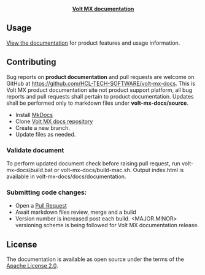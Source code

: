 <p align="center"><strong><a href="https://opensource.hcltechsw.com/volt-mx-docs/">Volt MX documentation</a></strong></p>
</p>

## Usage

[View the documentation](https://opensource.hcltechsw.com/volt-mx-docs/) for product features and usage information.

## Contributing

Bug reports on **product documentation** and pull requests are welcome on GitHub at https://github.com/HCL-TECH-SOFTWARE/volt-mx-docs. This is Volt MX product documentation site not product support platform, all bug reports and pull requests shall pertain to product documentation. Updates shall be performed only to markdown files under **volt-mx-docs/source**.

- Install [MkDocs](https://github.com/squidfunk/mkdocs-material)
- Clone [Volt MX docs repository](https://github.com/HCL-TECH-SOFTWARE/volt-mx-docs)
- Create a new branch.
- Update files as needed.

### Validate document

To perform updated document check before raising pull request, run volt-mx-docs\build.bat or volt-mx-docs/build-mac.sh. Output index.html is available in volt-mx-docs/docs/documentation.

### Submitting code changes:

- Open a [Pull Request](https://github.com/HCL-TECH-SOFTWARE/volt-mx-docs/pulls)
- Await markdown files review, merge and a build
- Version number is increased post each build. \<MAJOR.MINOR\> versioning scheme is being followed for Volt MX documentation release.

## License

The documentation is available as open source under the terms of the [Apache License 2.0](http://www.apache.org/licenses/).
